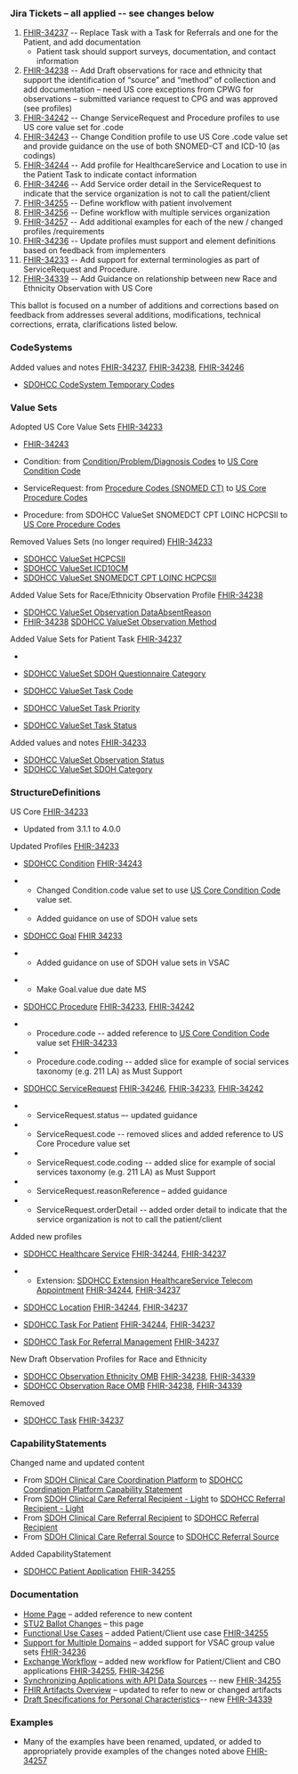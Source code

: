 ### Jira Tickets – all applied -- see changes below

1. [FHIR-34237](https://jira.hl7.org/browse/FHIR-34237) -- Replace Task with a Task for Referrals and one for the Patient, and add documentation 
   - Patient task should support surveys, documentation, and contact information
2. [FHIR-34238](https://jira.hl7.org/browse/FHIR-34238) -- Add Draft observations for race and ethnicity that support the identification of “source” and “method” of collection and add documentation – need US core exceptions from CPWG for observations – submitted variance request to CPG and was approved (see profiles)
3. [FHIR-34242](https://jira.hl7.org/browse/FHIR-34241) -- Change ServiceRequest and Procedure profiles to use US core value set for .code 
4. [FHIR-34243](https://jira.hl7.org/browse/FHIR-34243) -- Change Condition profile to use US Core .code value set and provide guidance on the use of both SNOMED-CT and ICD-10 (as codings)
5. [FHIR-34244](https://jira.hl7.org/browse/FHIR-34244) -- Add profile for HealthcareService and Location to use in the Patient Task to indicate contact information
6. [FHIR-34246](https://jira.hl7.org/browse/FHIR-34246) -- Add Service order detail in the ServiceRequest to indicate that the service organization is not to call the patient/client
7. [FHIR-34255](https://jira.hl7.org/browse/FHIR-34255) -- Define workflow with patient involvement
8. [FHIR-34256](https://jira.hl7.org/browse/FHIR-34256) -- Define workflow with multiple services organization
9. [FHIR-34257](https://jira.hl7.org/browse/FHIR-34257) -- Add additional examples for each of the new / changed profiles /requirements
10. [FHIR-34236](https://jira.hl7.org/browse/FHIR-34236) -- Update profiles must support and element definitions based on feedback from implementers
11. [FHIR-34233](https://jira.hl7.org/browse/FHIR-34233) -- Add support for external terminologies as part of ServiceRequest and Procedure. 
12. [FHIR-34339](https://jira.hl7.org/browse/FHIR-34239) -- Add Guidance on relationship between new Race and Ethnicity Observation with US Core

This ballot is focused on a number of additions and corrections based on feedback from  addresses several additions, modifications, technical corrections, errata, clarifications listed below.



### CodeSystems 

Added values and notes [FHIR-34237](https://jira.hl7.org/browse/FHIR-34237), [FHIR-34238](https://jira.hl7.org/browse/FHIR-34238), [FHIR-34246](https://jira.hl7.org/browse/FHIR-34246)

* [SDOHCC CodeSystem Temporary Codes](CodeSystem-SDOHCC-CodeSystemTemporaryCodes.html)



### Value Sets

Adopted US Core Value Sets [FHIR-34233](https://jira.hl7.org/browse/FHIR-34233)

*  [FHIR-34243](https://jira.hl7.org/browse/FHIR-34243)

* Condition: from [Condition/Problem/Diagnosis Codes](http://hl7.org/fhir/R4/valueset-condition-code.html) to [US Core Condition Code](http://{{site.data.fhir.ver.uscore}}/ValueSet-us-core-condition-code.html)
* ServiceRequest: from [Procedure Codes (SNOMED CT)](http://hl7.org/fhir/R4/valueset-procedure-code.html) to [US Core Procedure Codes](http://{{site.data.fhir.ver.uscore}}/ValueSet-us-core-procedure-code.html)
* Procedure: from SDOHCC ValueSet SNOMEDCT CPT LOINC HCPCSII to [US Core Procedure Codes](http://{{site.data.fhir.ver.uscore}}/ValueSet-us-core-procedure-code.html)



Removed Values Sets (no longer required) [FHIR-34233](https://jira.hl7.org/browse/FHIR-34233)

* [SDOHCC ValueSet HCPCSII](http://hl7.org/fhir/us/sdoh-clinicalcare/STU1/ValueSet-SDOHCC-ValueSetHCPCSII.html)
* [SDOHCC ValueSet ICD10CM](http://hl7.org/fhir/us/sdoh-clinicalcare/STU1/ValueSet-SDOHCC-ValueSetICD10CM.html)
* [SDOHCC ValueSet SNOMEDCT CPT LOINC HCPCSII](http://hl7.org/fhir/us/sdoh-clinicalcare/STU1/ValueSet-SDOHCC-ValueSetSNOMEDCTCPTLOINCHCPCSII.html)



Added Value Sets for Race/Ethnicity Observation Profile [FHIR-34238](https://jira.hl7.org/browse/FHIR-34238)

* [SDOHCC ValueSet Observation DataAbsentReason](ValueSet-SDOHCC-ValueSetObservationDataAbsentReason.html)
* [FHIR-34238](https://jira.hl7.org/browse/FHIR-34238) [SDOHCC ValueSet Observation Method](ValueSet-SDOHCC-ValueSetObservationMethod.html)



Added Value Sets for Patient Task [FHIR-34237](https://jira.hl7.org/browse/FHIR-34237)

* 

* [SDOHCC ValueSet SDOH Questionnaire Category](ValueSet-SDOHCC-ValueSetSDOHQuestionnaireCategory.html)
* [SDOHCC ValueSet Task Code](ValueSet-SDOHCC-ValueSetTaskCode.html)
* [SDOHCC ValueSet Task Priority](ValueSet-SDOHCC-ValueSetTaskPriority.html)
* [SDOHCC ValueSet Task Status](ValueSet-SDOHCC-ValueSetTaskStatus.html)



Added values and notes [FHIR-34233](https://jira.hl7.org/browse/FHIR-34233)

* [SDOHCC ValueSet Observation Status](ValueSet-SDOHCC-ValueSetObservationStatus.html)
* [SDOHCC ValueSet SDOH Category](ValueSet-SDOHCC-ValueSetSDOHCategory.html)



### StructureDefinitions

US Core [FHIR-34233](https://jira.hl7.org/browse/FHIR-34233)

* Updated from 3.1.1 to 4.0.0



Updated Profiles [FHIR-34233](https://jira.hl7.org/browse/FHIR-34233)

* [SDOHCC Condition](StructureDefinition-SDOHCC-Condition.html) [FHIR-34243](https://jira.hl7.org/browse/FHIR-34243)

- - Changed Condition.code value set to use [US Core Condition Code](http://{{site.data.fhir.ver.uscore}}/ValueSet-us-core-condition-code.html) value set.

- - Added guidance on use of SDOH value sets

    

* [SDOHCC Goal](StructureDefinition-SDOHCC-Goal.html) [FHIR 34233](https://jira.hl7.org/browse/FHIR-34233)

* * Added guidance on use of SDOH value sets in VSAC

- - Make Goal.value due date MS

    


* [SDOHCC Procedure](StructureDefinition-SDOHCC-Procedure.html) [FHIR-34233](https://jira.hl7.org/browse/FHIR-34233), [FHIR-34242](https://jira.hl7.org/browse/FHIR-34242)

- - Procedure.code -- added reference to [US Core Condition Code](http://{{site.data.fhir.ver.uscore}}/ValueSet-us-core-procedure-code.html) value set [FHIR-34233](https://jira.hl7.org/browse/FHIR-34233)

- - Procedure.code.coding -- added slice for example of social services taxonomy (e.g. 211 LA) as Must Support

  

* [SDOHCC ServiceRequest](StructureDefinition-SDOHCC-ServiceRequest.html) [FHIR-34246](https://jira.hl7.org/browse/FHIR-34246), [FHIR-34233](https://jira.hl7.org/browse/FHIR-34233), [FHIR-34242](https://jira.hl7.org/browse/FHIR-34242)

* * ServiceRequest.status –- updated guidance

* * ServiceRequest.code -- removed slices and added reference to US Core Procedure value set

* * ServiceRequest.code.coding -- added slice for example of social services taxonomy (e.g. 211 LA) as Must Support

* * ServiceRequest.reasonReference – added guidance

* * ServiceRequest.orderDetail -- added order detail to indicate that the service organization is not to call the patient/client

    

Added new profiles


* [SDOHCC Healthcare Service](StructureDefinition-SDOHCC-HealthcareService.html) [FHIR-34244](https://jira.hl7.org/browse/FHIR-34244), [FHIR-34237](https://jira.hl7.org/browse/FHIR-3437)
* * Extension: [SDOHCC Extension HealthcareService Telecom Appointment](StructureDefinition-SDOHCC-ExtensionHealthcareServiceTelecomAppointment.html) [FHIR-34244](https://jira.hl7.org/browse/FHIR-34244), [FHIR-34237](https://jira.hl7.org/browse/FHIR-34237)


* [SDOHCC Location](StructureDefinition-SDOHCC-Location.html) [FHIR-34244](https://jira.hl7.org/browse/FHIR-34244), [FHIR-34237](https://jira.hl7.org/browse/FHIR-34237)
* [SDOHCC Task For Patient](StructureDefinition-SDOHCC-TaskForPatient.html)  [FHIR-34244](https://jira.hl7.org/browse/FHIR-34244), [FHIR-34237](https://jira.hl7.org/browse/FHIR-34237)
* [SDOHCC Task For Referral Management](StructureDefinition-SDOHCC-TaskForReferralManagement.html) [FHIR-34237](https://jira.hl7.org/browse/FHIR-34237)



New Draft Observation Profiles for Race and Ethnicity

* [SDOHCC Observation Ethnicity OMB](StructureDefinition-SDOHCC-ObservationEthnicityOMB.html) [FHIR-34238](https://jira.hl7.org/browse/FHIR-34238), [FHIR-34339](https://jira.hl7.org/browse/FHIR-34239)
* [SDOHCC Observation Race OMB](StructureDefinition-SDOHCC-ObservationRaceOMB.html) [FHIR-34238](https://jira.hl7.org/browse/FHIR-34238), [FHIR-34339](https://jira.hl7.org/browse/FHIR-34239)



Removed

* [SDOHCC Task](http://hl7.org/fhir/us/sdoh-clinicalcare/STU1/StructureDefinition-SDOHCC-Task.html) [FHIR-34237](https://jira.hl7.org/browse/FHIR-34237)



### CapabilityStatements

Changed name and updated content

* From [SDOH Clinical Care Coordination Platform](http://hl7.org/fhir/us/sdoh-clinicalcare/STU1/CapabilityStatement-SDOH-ClinicalCareCoordinationPlatform.html) to [SDOHCC Coordination Platform Capability Statement](CapabilityStatement-SDOHCC-CoordinationPlatform.html)
* From [SDOH Clinical Care Referral Recipient - Light](http://hl7.org/fhir/us/sdoh-clinicalcare/STU1/CapabilityStatement-SDOH-ClinicalCareReferralRecipientLight.html) to [SDOHCC Referral Recipient - Light](CapabilityStatement-SDOHCC-ReferralRecipientLight.html)
* From [SDOH Clinical Care Referral Recipient](http://hl7.org/fhir/us/sdoh-clinicalcare/STU1/CapabilityStatement-SDOH-ClinicalCareReferralRecipient.html) to [SDOHCC Referral Recipient](CapabilityStatement-SDOHCC-ReferralRecipient.html)
* From [SDOH Clinical Care Referral Source](http://hl7.org/fhir/us/sdoh-clinicalcare/STU1/CapabilityStatement-SDOH-ClinicalCareReferralSource.html) to  [SDOHCC Referral Source](CapabilityStatement-SDOHCC-ReferralSource.html)



Added CapabilityStatement

* [SDOHCC Patient Application](CapabilityStatement-SDOHCC-PatientApp.html) [FHIR-34255](https://jira.hl7.org/browse/FHIR-34255)  



### Documentation

* [Home Page](index.html) – added reference to new content
* [STU2 Ballot Changes](stu2_ballot_changes.html) – this page
* [Functional Use Cases](functional_use_cases.html) – added Patient/Client use case [FHIR-34255](https://jira.hl7.org/browse/FHIR-34255)
* [Support for Multiple Domains](support_for_multiple_domains.html) – added support for VSAC group value sets [FHIR-34236](https://jira.hl7.org/browse/FHIR-34236)
* [Exchange Workflow](exchange_workflow.html) – added new workflow for Patient/Client and CBO applications [FHIR-34255](https://jira.hl7.org/browse/FHIR-34255), [FHIR-34256](https://jira.hl7.org/browse/FHIR-34256) 
* [Synchronizing Applications with API Data Sources](synchronizing_applications_with_api_data_sources.html) -- new [FHIR-34255](https://jira.hl7.org/browse/FHIR-34255)
* [FHIR Artifacts Overview](fhir_artifacts_overview.html) – updated to refer to new or changed artifacts
* [Draft Specifications for Personal Characteristics](draft_specifications_for_personal_characteristics.html)-- new [FHIR-34339](https://jira.hl7.org/browse/FHIR-34239)



### Examples 

* Many of the examples have been renamed, updated, or added to appropriately provide examples of the changes noted above [FHIR-34257](https://jira.hl7.org/browse/FHIR-34257)